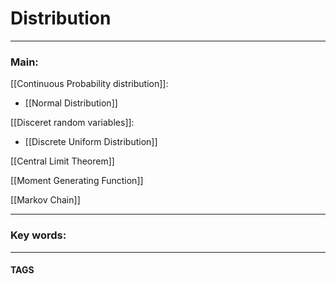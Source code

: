 # Distribution


---
### Main:
[[Continuous Probability distribution]]:
- [[Normal Distribution]]

[[Disceret random variables]]:
- [[Discrete Uniform Distribution]]

[[Central Limit Theorem]]

[[Moment Generating Function]]

[[Markov Chain]]



---

### Key words:

---
#### TAGS
